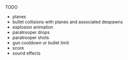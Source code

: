 TODO
* planes
* bullet collisions with planes and associated despawns
* explosion animation
* paratrooper drops
* paratrooper shots
* gun cooldown or bullet limit
* score
* sound effects
